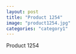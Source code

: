 ```yaml
---
layout: post
title: "Product 1254"
image: "product1254.jpg"
categories: "category1"
---
```

Product 1254
